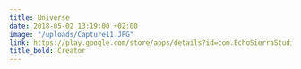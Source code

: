 ```yaml
---
title: Universe
date: 2018-05-02 13:19:00 +02:00
image: "/uploads/Capture11.JPG"
link: https://play.google.com/store/apps/details?id=com.EchoSierraStudio.UniverseCreator
title_bold: Creator
---
```


